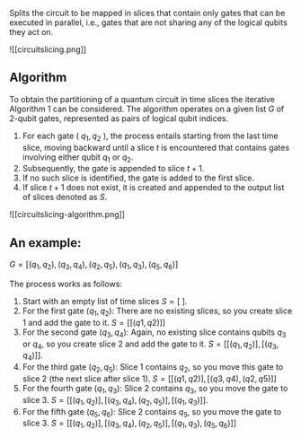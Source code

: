 Splits the circuit to be mapped in slices that contain only gates that can be executed in parallel, i.e., gates that are not sharing any of the logical qubits they act on. 

![[circuitslicing.png]]

## Algorithm 

To obtain the partitioning of a quantum circuit in time slices the iterative Algorithm 1 can be considered. The algorithm operates on a given list $G$ of 2-qubit gates, represented as pairs of logical qubit indices. 
1) For each gate ( $q_1, q_2$ ), the process entails starting from the last time slice, moving backward until a slice $t$ is encountered that contains gates involving either qubit $q_1$ or $q_2$. 
2) Subsequently, the gate is appended to slice $t+1$. 
3) If no such slice is identified, the gate is added to the first slice. 
4) If slice $t+1$ does not exist, it is created and appended to the output list of slices denoted as $S$.

![[circuitslicing-algorithm.png]]

## An example:

$G = [(q_1, q_2), (q_3, q_4), (q_2, q_5), (q_1, q_3), (q_5, q_6)]$

The process works as follows:

1) Start with an empty list of time slices $S = [\ ]$. 
2) For the first gate $(q_1, q_2)$: There are no existing slices, so you create slice 1 and add the gate to it. $S = [[(q1, q2)]]$
3) For the second gate $(q_3, q_4)$: Again, no existing slice contains qubits $q_3$ or $q_4$, so you create slice 2 and add the gate to it.  $S  = [[(q_1, q_2)], [(q_3, q_4)]].$
4) For the third gate $(q_2, q_5)$: Slice 1 contains $q_2$, so you move this gate to slice 2 (the next slice after slice 1). $S = [[(q1, q2)], [(q3, q4), (q2, q5)]]$
5) For the fourth gate $(q_1, q_3)$: Slice 2 contains $q_3$, so you move the gate to slice 3. $S = [[(q_1, q_2)], [(q_3, q_4), (q_2, q_5)], [(q_1, q_3)]].$
6) For the fifth gate $(q_5, q_6)$: Slice 2 contains $q_5$, so you move the gate to slice 3. $S = [[(q_1, q_2)], [(q_3, q_4), (q_2, q_5)], [(q_1, q_3), (q_5, q_6)]]$



